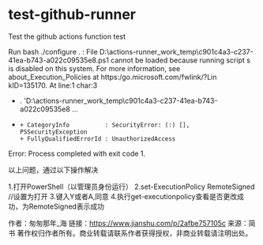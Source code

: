 # test-github-runner
Test the github actions function
test

Run bash ./configure
. : File D:\actions-runner\_work\_temp\c901c4a3-c237-41ea-b743-a022c09535e8.ps1 cannot be loaded because running script
s is disabled on this system. For more information, see about_Execution_Policies at https:/go.microsoft.com/fwlink/?Lin
kID=135170.
At line:1 char:3
+ . 'D:\actions-runner\_work\_temp\c901c4a3-c237-41ea-b743-a022c09535e8 ...
+   ~~~~~~~~~~~~~~~~~~~~~~~~~~~~~~~~~~~~~~~~~~~~~~~~~~~~~~~~~~~~~~~~~~~
    + CategoryInfo          : SecurityError: (:) [], PSSecurityException
    + FullyQualifiedErrorId : UnauthorizedAccess
Error: Process completed with exit code 1.

以上问题，通过以下操作解决

1.打开PowerShell（以管理员身份运行）
2.set-ExecutionPolicy RemoteSigned //设置为打开
3.键入Y或者A,同意
4.执行get-executionpolicy查看是否更改成功，为RemoteSigned表示成功

作者：匆匆那年_海
链接：https://www.jianshu.com/p/2afbe757105c
来源：简书
著作权归作者所有。商业转载请联系作者获得授权，非商业转载请注明出处。